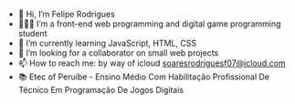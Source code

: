 - 👋 Hi, I’m Felipe Rodrigues
- 👨🏻‍💻 I’m a front-end web programming and digital game programming student
- 🌱 I’m currently learning JavaScript, HTML, CSS
- 💞️ I’m looking for a collaborator on small web projects
- 📫 How to reach me: by way of icloud soaresrodriguesf07@icloud.com
- 📚 Etec of Peruíbe - Ensino Médio Com Habilitação Profissional De Técnico Em Programação De Jogos Digitais
